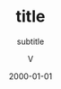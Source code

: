 ---
layout:     post
title:      title
subtitle:   subtitle
date:       2000-01-01
author:     V
header-img: img/post-bg-coffee.jpeg
catalog: true
tags:
    - 记录
---